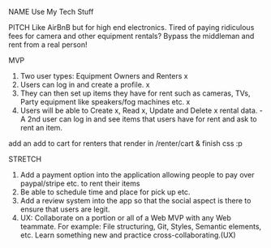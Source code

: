NAME
Use My Tech Stuff

PITCH
Like AirBnB but for high end electronics. Tired of paying ridiculous fees for camera and other equipment rentals? Bypass the middleman and rent from a real person!

MVP
1. Two user types: Equipment Owners and Renters x
2. Users can log in and create a profile.  x 
3. They can then set up items they have for rent such as cameras, TVs, Party equipment like speakers/fog machines etc. x
4. Users will be able to Create x, Read x, Update and Delete x rental data. - A 2nd user can log in and see items that users have for rent and ask to rent an item.

add an add to cart for renters that render in /renter/cart & finish css :p

STRETCH
1. Add a payment option into the application allowing people to pay over paypal/stripe etc. to rent their items
2. Be able to schedule time and place for pick up etc. 
3. Add a review system into the app so that the social aspect is there to ensure that users are legit.
4. UX: Collaborate on a portion or all of a Web MVP with any Web teammate. For example: File structuring, Git, Styles, Semantic elements, etc. Learn something new and practice cross-collaborating.(UX)